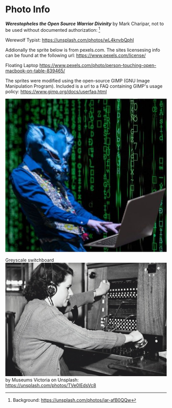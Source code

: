 # Photo Info

***Werestopheles the Open Source Warrior Divinity*** by Mark Charipar, not to be used without documented authorization: [^1]

[^1]: Background:
https://unsplash.com/photos/iar-afB0QQw

Werewolf Typist:
https://unsplash.com/photos/wL4knvbQphI

Addionally the sprite below is from pexels.com.  The sites licensesing info can be found at the following url:
https://www.pexels.com/license/

Floating Laptop
https://www.pexels.com/photo/person-touching-open-macbook-on-table-839465/

The sprites were modified using the open-source GIMP (GNU Image Manipulation Program).  Included is a url to a FAQ containing GIMP's usage policy:
https://www.gimp.org/docs/userfaq.html

![logo.jpg](logo.jpg)

Greyscale switchboard 
![call_center.jpg](call_center.jpg) by Museums Victoria on Unsplash:
https://unsplash.com/photos/TVe0IEdsVc8